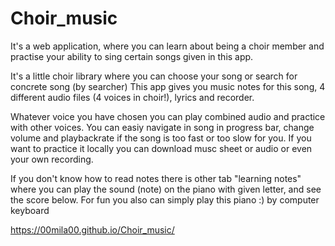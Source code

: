 # Choir_music
It's a web application, where you can learn about being a choir member 
and practise your ability to sing certain songs given in this app.

It's a little choir library where you can choose your song or search for concrete song (by searcher)
This app gives you music notes for this song, 4 different audio files (4 voices in choir!), lyrics and recorder.

Whatever voice you have chosen you can play combined audio and practice with other voices.
You can easiy navigate in song in progress bar, change volume and playbackrate if the song is too fast or too slow for you.
If you want to practice it locally you can download musc sheet or audio or even your own recording.

If you don't know how to read notes there is other tab "learning notes" where you can play the sound (note) on the piano with given letter,
and see the score below. For fun you also can simply play this piano :) by computer keyboard

https://00mila00.github.io/Choir_music/
